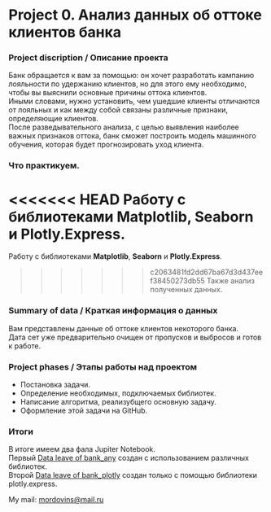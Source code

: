 # **Project 0. Анализ данных об оттоке клиентов банка**


### **Project discription / Описание проекта**
Банк обращается к вам за помощью: он хочет разработать кампанию лояльности по удержанию клиентов, но для этого ему необходимо, чтобы вы выяснили основные причины оттока клиентов.  
Иными словами, нужно установить, чем ушедшие клиенты отличаются от лояльных и как между собой связаны различные признаки, определяющие клиентов.  
После разведывательного анализа, с целью выявления наиболее важных признаков оттока, банк сможет построить модель машинного обучения, которая будет прогнозировать уход клиента.   

### **Что практикуем.**

<<<<<<< HEAD
Работу с библиотеками **Matplotlib**, **Seaborn** и **Plotly.Express**.   
=======
Работу с библиотеками **Matplotlib**, **Seaborn** и **Plotly.Express**.  
>>>>>>> c2063481fd2dd67ba67d3d437eef38450273db55
Также анализ полученных данных.

### **Summary of data / Краткая информация о данных**
Вам представлены данные об оттоке клиентов некоторого банка.  
Дата сет уже предварительно очищен от пропусков и выбросов и готов к работе.


### **Project phases / Этапы работы над проектом**
- Постановка задачи.
- Определение необходимых, подключаемых библиотек.
- Написание алгоритма, реализубщего основную задачу.
- Оформление этой задачи на GitHub.

### **Итоги**

В итоге имеем два фала Jupiter Notebook.  
Первый [Data leave of bank_any](https://github.com/SerjClmb/DS-Git-Hub-Repository/blob/main/project%200/Data%20leave%20of%20bank_any.ipynb) создан с использованием различных библиотек.  
Второй [Data leave of bank_plotly](https://github.com/SerjClmb/DS-Git-Hub-Repository/blob/main/project%200/Data%20leave%20of%20bank_plotly.ipynb) создан только с помощью библиотеки plotly.express.  

My mail: mordovins@mail.ru
